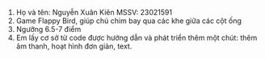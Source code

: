 1) Họ và tên: Nguyễn Xuân Kiên
   MSSV: 23021591
2) Game Flappy Bird, giúp chú chim bay qua các khe giữa các cột ống
3) Ngưỡng 6.5-7 điểm
4) Em lấy cơ sở từ code được hướng dẫn và phát triển thêm một chút: thêm âm thanh, hoạt hình đơn giản, text.
